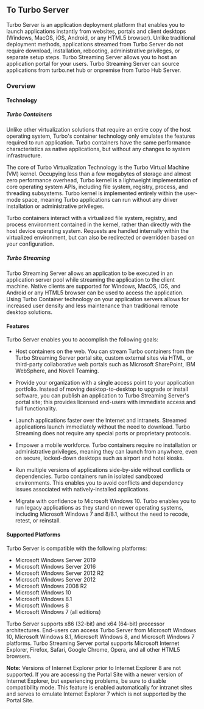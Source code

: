 ## To Turbo Server

Turbo Server is an application deployment platform that enables you to launch applications instantly from websites, portals and client desktops (Windows, MacOS, iOS, Android, or any HTML5 browser). Unlike traditional deployment methods, applications streamed from Turbo Server do not require download, installation, rebooting, administrative privileges, or separate setup steps. Turbo Streaming Server allows you to host an application portal for your users. Turbo Streaming Server can source applications from turbo.net hub or onpremise from Turbo Hub Server.

### Overview

#### Technology

##### Turbo Containers

Unlike other virtualization solutions that require an entire copy of the host operating system, Turbo's container technology only emulates the features required to run application. Turbo containers have the same performance characteristics as native applications, but without any changes to system infrastructure.

The core of Turbo Virtualization Technology is the Turbo Virtual Machine (VM) kernel. Occupying less than a few megabytes of storage and almost zero performance overhead, Turbo kernel is a lightweight implementation of core operating system APIs, including file system, registry, process, and threading subsystems. Turbo kernel is implemented entirely within the user-mode space, meaning Turbo applications can run without any driver installation or administrative privileges.

Turbo containers interact with a virtualized file system, registry, and process environment contained in the kernel, rather than directly with the host device operating system. Requests are handled internally within the virtualized environment, but can also be redirected or overridden based on your configuration.

##### Turbo Streaming

Turbo Streaming Server allows an application to be executed in an application server pool while streaming the application to the client machine. Native clients are supported for Windows, MacOS, iOS, and Android or any HTML5 browser can be used to access the application. Using Turbo Container technology on your application servers allows for increased user density and less maintenance than traditional remote desktop solutions.

#### Features

Turbo Server enables you to accomplish the following goals:

- Host containers on the web. You can stream Turbo containers from the Turbo Streaming Server portal site, custom external sites via HTML, or third-party collaborative web portals such as Microsoft SharePoint, IBM WebSphere, and Novell Teaming.

- Provide your organization with a single access point to your application portfolio. Instead of moving desktop-to-desktop to upgrade or install software, you can publish an application to Turbo Streaming Server's portal site; this provides licensed end-users with immediate access and full functionality.

- Launch applications faster over the Internet and intranets. Streamed applications launch immediately without the need to download. Turbo Streaming does not require any special ports or proprietary protocols.

- Empower a mobile workforce. Turbo containers require no installation or administrative privileges, meaning they can launch from anywhere, even on secure, locked-down desktops such as airport and hotel kiosks.

- Run multiple versions of applications side-by-side without conflicts or dependencies. Turbo containers run in isolated sandboxed environments. This enables you to avoid conflicts and dependency issues associated with natively-installed applications.

- Migrate with confidence to Microsoft Windows 10. Turbo enables you to run legacy applications as they stand on newer operating systems, including Microsoft Windows 7 and 8/8.1, without the need to recode, retest, or reinstall.

#### Supported Platforms

Turbo Server is compatible with the following platforms:

- Microsoft Windows Server 2019
- Microsoft Windows Server 2016
- Microsoft Windows Server 2012 R2
- Microsoft Windows Server 2012
- Microsoft Windows 2008 R2
- Microsoft Windows 10
- Microsoft Windows 8.1
- Microsoft Windows 8
- Microsoft Windows 7 (all editions)

Turbo Server supports x86 (32-bit) and x64 (64-bit) processor architectures. End-users can access Turbo Server from Microsoft Windows 10, Microsoft Windows 8.1, Microsoft Windows 8, and Microsoft Windows 7 platforms. Turbo Streaming Server portal supports Microsoft Internet Explorer, Firefox, Safari, Google Chrome, Opera, and all other HTML5 browsers.

**Note:** Versions of Internet Explorer prior to Internet Explorer 8 are not supported. If you are accessing the Portal Site with a newer version of Internet Explorer, but experiencing problems, be sure to disable compatibility mode. This feature is enabled automatically for intranet sites and serves to emulate Internet Explorer 7 which is not supported by the Portal Site.
